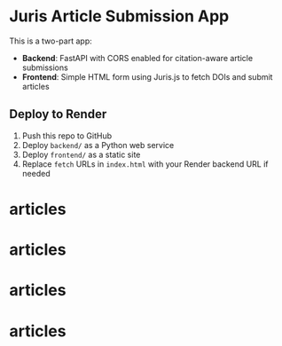 # Juris Article Submission App

This is a two-part app:
- **Backend**: FastAPI with CORS enabled for citation-aware article submissions
- **Frontend**: Simple HTML form using Juris.js to fetch DOIs and submit articles

## Deploy to Render
1. Push this repo to GitHub
2. Deploy `backend/` as a Python web service
3. Deploy `frontend/` as a static site
4. Replace `fetch` URLs in `index.html` with your Render backend URL if needed
# articles
# articles
# articles
# articles
